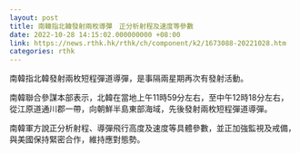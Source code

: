 ```yaml
---
layout: post
title: 南韓指北韓發射兩枚導彈　正分析射程及速度等參數
date: 2022-10-28 14:15:02.000000000 +08:00
link: https://news.rthk.hk/rthk/ch/component/k2/1673088-20221028.htm
categories: rthk
---
```


南韓指北韓發射兩枚短程彈道導彈，是事隔兩星期再次有發射活動。

南韓聯合參謀本部表示，北韓在當地上午11時59分左右，至中午12時18分左右，從江原道通川郡一帶，向朝鮮半島東部海域，先後發射兩枚短程彈道導彈。

南韓軍方說正分析射程、導彈飛行高度及速度等具體參數，並正加強監視及戒備，與美國保持緊密合作，維持應對態勢。

